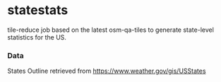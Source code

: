 # statestats
tile-reduce job based on the latest osm-qa-tiles to generate state-level statistics for the US. 



### Data
States Outline retrieved from https://www.weather.gov/gis/USStates


